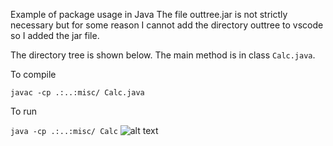 Example of package usage in Java
The file outtree.jar is not strictly necessary but for some reason I cannot add the directory outtree to vscode so I added the jar file.

The directory tree is shown below.
The main method is in class ```Calc.java```. 

To compile 

```javac -cp .:..:misc/ Calc.java```

To run

```java -cp .:..:misc/ Calc```
![alt text](directory-tree.png "Directory Tree")
